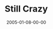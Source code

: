 ---
layout: message
category: message
series: "Revolution"
title: "Still Crazy"
date: 2005-01-08-00-00
message_id: 138
audio: "http://s3.amazonaws.com/crossroads-media/media/legacy/mp3/Revolution_01_01-08-05_Still_Crazy.mp3"
audio-duration: "37:59"
explicit: false
---
